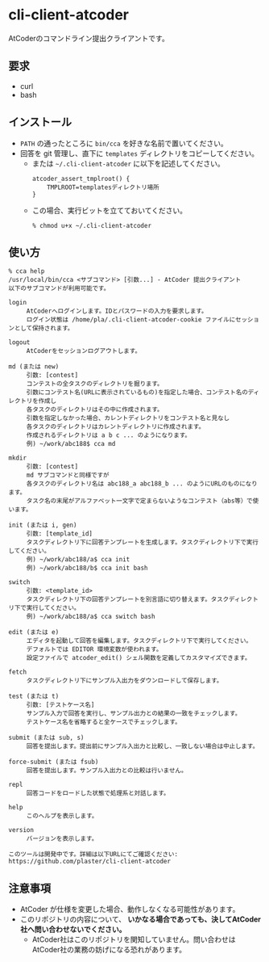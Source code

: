 # cli-client-atcoder
AtCoderのコマンドライン提出クライアントです。

## 要求

- curl
- bash

## インストール

* `PATH` の通ったところに `bin/cca` を好きな名前で置いてください。
* 回答を git 管理し、直下に `templates` ディレクトリをコピーしてください。
  * または `~/.cli-client-atcoder` に以下を記述してください。
    ```
    atcoder_assert_tmplroot() {
        TMPLROOT=templatesディレクトリ場所
    }
    ```
  * この場合、実行ビットを立てておいてください。 
    ```
    % chmod u+x ~/.cli-client-atcoder
    ```

## 使い方

```
% cca help
/usr/local/bin/cca <サブコマンド> [引数...] - AtCoder 提出クライアント
以下のサブコマンドが利用可能です。

login
	 AtCoderへログインします。IDとパスワードの入力を要求します。
	 ログイン状態は /home/pla/.cli-client-atcoder-cookie ファイルにセッションとして保持されます。

logout
	 AtCoderをセッションログアウトします。

md (または new)
	 引数: [contest]
	 コンテストの全タスクのディレクトリを掘ります。
	 引数にコンテスト名(URLに表示されているもの)を指定した場合、コンテスト名のディレクトリを作成し
	 各タスクのディレクトリはその中に作成されます。
	 引数を指定しなかった場合、カレントディレクトリをコンテスト名と見なし
	 各タスクのディレクトリはカレントディレクトリに作成されます。
	 作成されるディレクトリは a b c ... のようになります。
	 例) ~/work/abc188$ cca md

mkdir
	 引数: [contest]
	 md サブコマンドと同様ですが
	 各タスクのディレクトリ名は abc188_a abc188_b ... のようにURLのものになります。
	 タスク名の末尾がアルファベット一文字で定まらないようなコンテスト（abs等）で使います。

init (または i, gen)
	 引数: [template_id]
	 タスクディレクトリ下に回答テンプレートを生成します。タスクディレクトリ下で実行してください。
	 例) ~/work/abc188/a$ cca init
	 例) ~/work/abc188/b$ cca init bash

switch
	 引数: <template_id>
	 タスクディレクトリ下の回答テンプレートを別言語に切り替えます。タスクディレクトリ下で実行してください。
	 例) ~/work/abc188/a$ cca switch bash

edit (または e)
	 エディタを起動して回答を編集します。タスクディレクトリ下で実行してください。
	 デフォルトでは EDITOR 環境変数が使われます。
	 設定ファイルで atcoder_edit() シェル関数を定義してカスタマイズできます。

fetch
	 タスクディレクトリ下にサンプル入出力をダウンロードして保存します。

test (または t)
	 引数: [テストケース名]
	 サンプル入力で回答を実行し、サンプル出力との結果の一致をチェックします。
	 テストケース名を省略すると全ケースでチェックします。

submit (または sub, s)
	 回答を提出します。提出前にサンプル入出力と比較し、一致しない場合は中止します。

force-submit (または fsub)
	 回答を提出します。サンプル入出力との比較は行いません。

repl
	 回答コードをロードした状態で処理系と対話します。

help
	 このヘルプを表示します。

version
	 バージョンを表示します。

このツールは開発中です。詳細は以下URLにてご確認ください:
https://github.com/plaster/cli-client-atcoder
```

## 注意事項

* AtCoder が仕様を変更した場合、動作しなくなる可能性があります。
* このリポジトリの内容について、
  **いかなる場合であっても、決してAtCoder社へ問い合わせないでください。**
  * AtCoder社はこのリポジトリを関知していません。問い合わせはAtCoder社の業務の妨げになる恐れがあります。
